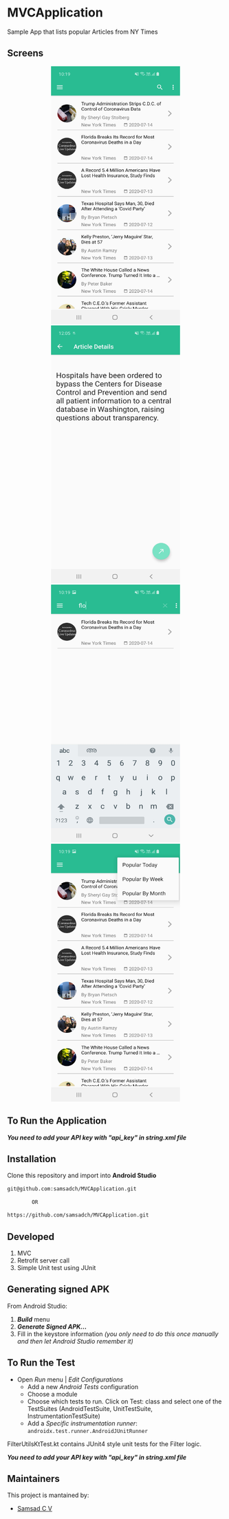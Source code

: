 # MVCApplication
Sample App that lists popular Articles from NY Times


## Screens

<p align="center">
  <img src="images/popular.jpg" width="300" height="600">
  <img src="images/detail.jpg" width="300" height="600">
  <img src="images/search.jpg" width="300" height="600">
  <img src="images/filter.jpg" width="300" height="600">
</p>



## To Run the Application

***You need to add your API key with "api_key" in string.xml file***


## Installation
Clone this repository and import into **Android Studio**
 ```bash
git@github.com:samsadch/MVCApplication.git
```
            OR
```bash
https://github.com/samsadch/MVCApplication.git
```

## Developed
1. MVC
2. Retrofit server call
3. Simple Unit test using JUnit


## Generating signed APK
From Android Studio:
1. ***Build*** menu
2. ***Generate Signed APK...***
3. Fill in the keystore information *(you only need to do this once manually and then let Android Studio remember it)*


## To Run the Test

* Open *Run* menu | *Edit Configurations*
    * Add a new *Android Tests* configuration
    * Choose a module
    * Choose which tests to run. Click on Test: class and select one of the TestSuites
    (AndroidTestSuite, UnitTestSuite, InstrumentationTestSuite)
    * Add a *Specific instrumentation runner*: `androidx.test.runner.AndroidJUnitRunner`

FilterUtilsKtTest.kt contains JUnit4 style unit tests for the Filter logic.

***You need to add your API key with "api_key" in string.xml file***

## Maintainers
This project is mantained by:
* [Samsad C V](https://github.com/samsadch)

